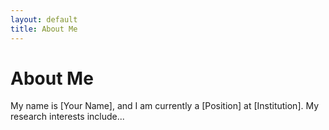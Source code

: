 ```yaml
---
layout: default
title: About Me
---
```


# About Me

My name is [Your Name], and I am currently a [Position] at [Institution]. My research interests include...
